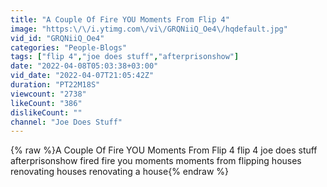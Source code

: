 ```yaml
---
title: "A Couple Of Fire YOU Moments From Flip 4"
image: "https:\/\/i.ytimg.com\/vi\/GRQNiiQ_Oe4\/hqdefault.jpg"
vid_id: "GRQNiiQ_Oe4"
categories: "People-Blogs"
tags: ["flip 4","joe does stuff","afterprisonshow"]
date: "2022-04-08T05:03:38+03:00"
vid_date: "2022-04-07T21:05:42Z"
duration: "PT22M18S"
viewcount: "2738"
likeCount: "386"
dislikeCount: ""
channel: "Joe Does Stuff"
---
```

{% raw %}A Couple Of Fire YOU Moments From Flip 4 flip 4 joe does stuff afterprisonshow fired fire you moments moments from flipping houses renovating houses renovating a house{% endraw %}
